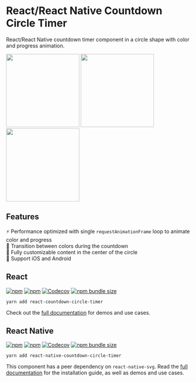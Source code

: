 # React/React Native Countdown Circle Timer

React/React Native countdown timer component in a circle shape with color and progress animation.

<img src="https://user-images.githubusercontent.com/10707142/66097204-ca68c200-e59d-11e9-9b70-688409755aaa.gif" width="200"> <img src="https://user-images.githubusercontent.com/10707142/65935516-a0869280-e419-11e9-9bb0-40c4d1ef2bbe.gif" width="200"> <img src="https://user-images.githubusercontent.com/10707142/65963815-cfbdf380-e45b-11e9-809d-970174e88914.gif" width="200">

## Features

:zap: Performance optimized with single `requestAnimationFrame` loop to animate color and progress  
:rainbow: Transition between colors during the countdown  
:european_castle: Fully customizable content in the center of the circle  
:rocket: Support iOS and Android

## React

[![npm](https://img.shields.io/npm/v/react-countdown-circle-timer)](https://www.npmjs.com/package/react-countdown-circle-timer)
[![npm](https://img.shields.io/npm/dw/react-countdown-circle-timer)](https://www.npmtrends.com/react-countdown-circle-timer)
[![Codecov](https://img.shields.io/codecov/c/github/vydimitrov/react-countdown-circle-timer?flag=web)](https://app.codecov.io/gh/vydimitrov/react-countdown-circle-timer/tree/master/packages/web/src)
[![npm bundle size](https://img.shields.io/bundlephobia/minzip/react-countdown-circle-timer)](https://bundlephobia.com/result?p=react-countdown-circle-timer)

```
yarn add react-countdown-circle-timer
```

Check out the [full documentation](https://github.com/vydimitrov/react-countdown-circle-timer/tree/master/packages/web#react-countdown-circle-timer) for demos and use cases.

## React Native

[![npm](https://img.shields.io/npm/v/react-native-countdown-circle-timer)](https://www.npmjs.com/package/react-native-countdown-circle-timer)
[![npm](https://img.shields.io/npm/dw/react-native-countdown-circle-timer)](https://www.npmtrends.com/react-native-countdown-circle-timer)
[![Codecov](https://img.shields.io/codecov/c/github/vydimitrov/react-countdown-circle-timer?flag=mobile)](https://app.codecov.io/gh/vydimitrov/react-countdown-circle-timer/tree/master/packages/mobile/src)
[![npm bundle size](https://img.shields.io/bundlephobia/minzip/react-native-countdown-circle-timer)](https://bundlephobia.com/result?p=react-native-countdown-circle-timer)

```
yarn add react-native-countdown-circle-timer
```

This component has a peer dependency on `react-native-svg`. Read the [full documentation](https://github.com/vydimitrov/react-countdown-circle-timer/tree/master/packages/mobile#react-native-countdown-circle-timer) for the installation guide, as well as demos and use cases.

